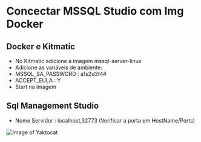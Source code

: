 
# Concectar MSSQL Studio com Img Docker

## Docker e Kitmatic
 - No Kitmatic adicione a imagem mssql-server-linux
 - Adicione as variáveis de ambiente:
  - MSSQL_SA_PASSWORD : a1s2d3f4#
  - ACCEPT_EULA : Y
 - Start na imagem
 
## Sql Management Studio 
 - Nome Servidor : localhost,32773 (Verificar a porta em HostName/Ports)
 
![Image of Yaktocat](https://octodex.github.com/images/yaktocat.png)
